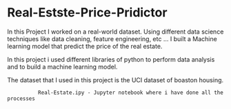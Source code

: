 # Real-Estste-Price-Pridictor
In this Project I worked on a real-world dataset. Using different data science techniques like data cleaning, feature engineering, etc ... I built a Machine learning model that predict the price of the real estate.

In this project i used different libraries of python to perform data analysis and to build a machine learning model.

  The dataset that I used in this project is the UCI dataset of boaston housing.
  
              Real-Estate.ipy - Jupyter notebook where i have done all the processes
              
